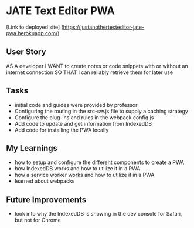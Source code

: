 # JATE Text Editor PWA

[Link to deployed site] (https://justanothertexteditor-jate-pwa.herokuapp.com/)

## User Story
AS A developer
I WANT to create notes or code snippets with or without an internet connection
SO THAT I can reliably retrieve them for later use

## Tasks
- initial code and guides were provided by professor
- Configuring the routing in the src-sw.js file to supply a caching strategy
- Configure the plug-ins and rules in the webpack.config.js
- Add code to update and get information from IndexedDB
- Add code for installing the PWA locally

## My Learnings
- how to setup and configure the different components to create a PWA
- how IndexedDB works and how to utilize it in a PWA
- how a service worker works and how to utilize it in a PWA
- learned about webpacks

## Future Improvements
- look into why the IndexedDB is showing in the dev console for Safari, but not for Chrome
